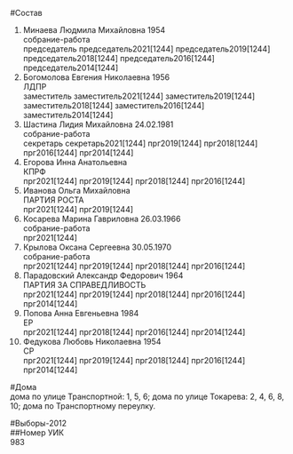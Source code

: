 #Состав  
1. Минаева Людмила Михайловна 1954  
    собрание-работа  
    председатель председатель2021[1244] председатель2019[1244] председатель2018[1244] председатель2016[1244] председатель2014[1244]  
2. Богомолова Евгения Николаевна 1956  
    ЛДПР  
    заместитель заместитель2021[1244] заместитель2019[1244] заместитель2018[1244] заместитель2016[1244] заместитель2014[1244]  
3. Шастина Лидия Михайловна 24.02.1981  
    собрание-работа  
    секретарь секретарь2021[1244] прг2019[1244] прг2018[1244] прг2016[1244] прг2014[1244]  
4. Егорова Инна Анатольевна  
    КПРФ  
    прг2021[1244] прг2019[1244] прг2018[1244] прг2016[1244]  
5. Иванова Ольга Михайловна  
    ПАРТИЯ РОСТА  
    прг2021[1244] прг2019[1244]  
6. Косарева Марина Гавриловна 26.03.1966  
    собрание-работа  
    прг2021[1244]  
7. Крылова Оксана Сергеевна 30.05.1970  
    собрание-работа  
    прг2021[1244] прг2019[1244] прг2018[1244] прг2016[1244]  
8. Парадовский Александр Федорович 1964  
    ПАРТИЯ ЗА СПРАВЕДЛИВОСТЬ  
    прг2021[1244] прг2019[1244] прг2018[1244] прг2016[1244] прг2014[1244]  
9. Попова Анна Евгеньевна 1984  
    ЕР  
    прг2021[1244] прг2018[1244] прг2016[1244] прг2014[1244]  
10. Федукова Любовь Николаевна 1954  
    СР  
    прг2021[1244] прг2019[1244] прг2018[1244] прг2016[1244] прг2014[1244]  

#Дома  
дома по улице Транспортной: 1, 5, 6; дома по улице Токарева: 2, 4, 6, 8, 10; дома по Транспортному переулку.  
  
#Выборы-2012  
##Номер УИК  
983  
